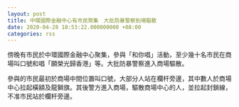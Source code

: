```yaml
---
layout: post
title: 中環國際金融中心有市民聚集　大批防暴警察到場驅散
date: 2020-04-28 18:53:22.000000000 +08:00
categories: rss
---
```


傍晚有巿民於中環國際金融中心聚集，參與「和你唱」活動，至少幾十名巿民在商場叫口號和唱「願榮光歸香港」等。大批防暴警察進入商場驅散。

參與的巿民最初於商場中間位置叫口號，大部分人站在欄杆旁邊，其中數人於商場中心拉起橫額及龍獅旗。其後警方進入商場，驅散商場中心的人，並拉起封鎖線，不准巿民站於欄杆旁邊。

